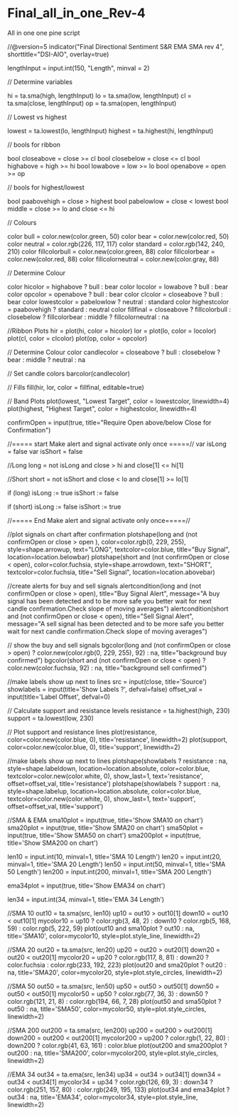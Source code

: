 # Final_all_in_one_Rev-4
All in one one pine script


//@version=5
indicator("Final Directional Sentiment S&R EMA SMA rev 4", shorttitle="DSI-AIO", overlay=true)

lengthInput = input.int(150, "Length", minval = 2)

// Determine variables 

hi = ta.sma(high, lengthInput)
lo = ta.sma(low, lengthInput)
cl = ta.sma(close, lengthInput) 
op = ta.sma(open, lengthInput) 

// Lowest vs highest

lowest = ta.lowest(lo, lengthInput)
highest = ta.highest(hi, lengthInput)

// bools for ribbon 

bool closeabove = close >= cl 
bool closebelow = close <= cl 
bool highabove = high >= hi 
bool lowabove = low >= lo 
bool openabove = open >= op 

// bools for highest/lowest 

bool paabovehigh = close > highest 
bool pabelowlow = close < lowest 
bool middle = close >= lo and close <= hi

// Colours 

color bull = color.new(color.green, 50)
color bear = color.new(color.red, 50)
color neutral = color.rgb(226, 117, 117)
color standard = color.rgb(142, 240, 210)
color fillcolorbull = color.new(color.green, 88)
color fillcolorbear = color.new(color.red, 88)
color fillcolorneutral = color.new(color.gray, 88)

// Determine Colour 

color hicolor = highabove ? bull : bear 
color locolor = lowabove ? bull : bear 
color opcolor = openabove ? bull : bear 
color clcolor = closeabove ? bull : bear 
color lowestcolor = pabelowlow ? neutral : standard
color highestcolor = paabovehigh ? standard : neutral
color fillfinal = closeabove ? fillcolorbull : closebelow ? fillcolorbear : middle ? fillcolorneutral : na 

//Ribbon Plots
hir = plot(hi, color = hicolor)
lor = plot(lo, color = locolor)
plot(cl, color = clcolor)
plot(op, color = opcolor)

// Determine Colour 
color candlecolor = closeabove ? bull : closebelow ? bear : middle ? neutral : na

// Set candle colors
barcolor(candlecolor)

// Fills
fill(hir, lor, color = fillfinal, editable=true)

// Band Plots 
plot(lowest, "Lowest Target", color = lowestcolor, linewidth=4)
plot(highest, "Highest Target", color = highestcolor, linewidth=4)

confirmOpen = input(true, title="Require Open above/below Close for Confirmation")

//===== start Make alert and signal activate only once =====//
var isLong = false
var isShort = false

//Long
long = not isLong and close > hi and close[1] <= hi[1]

//Short
short = not isShort and close < lo and close[1] >= lo[1]

if (long)
    isLong := true
    isShort := false

if (short)
    isLong := false
    isShort := true

//===== End Make alert and signal activate only once=====//


//plot signals on chart after confirmation
plotshape(long and (not confirmOpen or close > open ), color=color.rgb(0, 229, 255), style=shape.arrowup, text="LONG", textcolor=color.blue, title="Buy Signal", location=location.belowbar)
plotshape(short and (not confirmOpen or close < open), color=color.fuchsia, style=shape.arrowdown, text="SHORT", textcolor=color.fuchsia, title="Sell Signal", location=location.abovebar)

//create alerts for buy and sell signals
alertcondition(long and (not confirmOpen or close > open), title="Buy Signal Alert", message="A buy signal has been detected and to be more safe you better wait for next candle confirmation.Check slope of moving averages")
alertcondition(short and (not confirmOpen or close < open), title="Sell Signal Alert", message="A sell signal has been detected and to be more safe you better wait for next candle confirmation.Check slope of moving averages")

// show the buy and sell signals
bgcolor(long and (not confirmOpen or close > open) ? color.new(color.rgb(0, 229, 255), 92) : na, title="background buy confirmed")
bgcolor(short and (not confirmOpen or close < open) ? color.new(color.fuchsia, 92) : na, title="background sell confirmed")

//make labels show up next to lines
src = input(close, title='Source')
showlabels = input(title='Show Labels ?', defval=false)
offset_val = input(title='Label Offset', defval=0)

// Calculate support and resistance levels
resistance = ta.highest(high, 230)
support = ta.lowest(low, 230)

// Plot support and resistance lines
plot(resistance, color=color.new(color.blue, 0), title='resistance', linewidth=2)
plot(support, color=color.new(color.blue, 0), title='support', linewidth=2)

//make labels show up next to lines
plotshape(showlabels ? resistance : na, style=shape.labeldown, location=location.absolute, color=color.blue, textcolor=color.new(color.white, 0), show_last=1, text='resistance', offset=offset_val, title='resistance')
plotshape(showlabels ? support : na, style=shape.labelup, location=location.absolute, color=color.blue, textcolor=color.new(color.white, 0), show_last=1, text='support', offset=offset_val, title='support')

//SMA & EMA
sma10plot = input(true, title='Show SMA10 on chart')
sma20plot = input(true, title='Show SMA20 on chart')
sma50plot = input(true, title='Show SMA50 on chart')
sma200plot = input(true, title='Show SMA200 on chart')

len10 = input.int(10, minval=1, title='SMA 10 Length')
len20 = input.int(20, minval=1, title='SMA 20 Length')
len50 = input.int(50, minval=1, title='SMA 50 Length')
len200 = input.int(200, minval=1, title='SMA 200 Length')

ema34plot = input(true, title='Show EMA34 on chart')

len34 = input.int(34, minval=1, title='EMA 34 Length')

//SMA 10
out10 = ta.sma(src, len10)
up10 = out10 > out10[1]
down10 = out10 < out10[1]
mycolor10 = up10 ? color.rgb(3, 48, 2) : down10 ? color.rgb(5, 168, 59) : color.rgb(5, 222, 59)
plot(out10 and sma10plot ? out10 : na, title='SMA10', color=mycolor10, style=plot.style_line, linewidth=2)

//SMA 20
out20 = ta.sma(src, len20)
up20 = out20 > out20[1]
down20 = out20 < out20[1]
mycolor20 = up20 ? color.rgb(117, 8, 81) : down20 ? color.fuchsia : color.rgb(233, 192, 223)
plot(out20 and sma20plot ? out20 : na, title='SMA20', color=mycolor20, style=plot.style_circles, linewidth=2)

//SMA 50
out50 = ta.sma(src, len50)
up50 = out50 > out50[1]
down50 = out50 < out50[1]
mycolor50 = up50 ? color.rgb(77, 36, 3) : down50 ? color.rgb(121, 21, 8) : color.rgb(194, 66, 7, 28)
plot(out50 and sma50plot ? out50 : na, title='SMA50', color=mycolor50, style=plot.style_circles, linewidth=2)

//SMA 200
out200 = ta.sma(src, len200)
up200 = out200 > out200[1]
down200 = out200 < out200[1]
mycolor200 = up200 ? color.rgb(1, 22, 80) : down200 ? color.rgb(41, 63, 161) : color.blue
plot(out200 and sma200plot ? out200 : na, title='SMA200', color=mycolor200, style=plot.style_circles, linewidth=2)

//EMA 34
out34 = ta.ema(src, len34)
up34 = out34 > out34[1]
down34 = out34 < out34[1]
mycolor34 = up34 ? color.rgb(126, 69, 3) : down34 ? color.rgb(251, 157, 80) : color.rgb(249, 195, 133)
plot(out34 and ema34plot ? out34 : na, title='EMA34', color=mycolor34, style=plot.style_line, linewidth=2)
